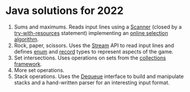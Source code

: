 # Java solutions for 2022

 1. Sums and maximums. Reads input lines using a [Scanner](https://docs.oracle.com/en/java/javase/19/docs/api/java.base/java/util/Scanner.html) (closed by a [try-with-resources](https://docs.oracle.com/javase/tutorial/essential/exceptions/tryResourceClose.html) statement) implementing an [online selection algorithm](https://en.m.wikipedia.org/wiki/Selection_algorithm#Online_selection_algorithm).
 1. Rock, paper, scissors. Uses the [Stream](https://docs.oracle.com/en/java/javase/19/docs/api/java.base/java/util/stream/package-summary.html) API to read input lines and defines [enum](https://docs.oracle.com/javase/tutorial/java/javaOO/enum.html) and [record](https://openjdk.org/jeps/395) types to represent aspects of the game.
 1. Set intersections. Uses operations on sets from the [collections framework](https://docs.oracle.com/javase/tutorial/collections/index.html).
 1. More set operations.
 1. Stack operations. Uses the [Dequeue](https://download.java.net/java/early_access/panama/docs/api/java.base/java/util/Deque.html) interface to build and manipulate stacks and a hand-written parser for an interesting input format.
